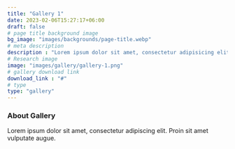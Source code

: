 ```yaml
---
title: "Gallery 1"
date: 2023-02-06T15:27:17+06:00
draft: false
# page title background image
bg_image: "images/backgrounds/page-title.webp"
# meta description
description : "Lorem ipsum dolor sit amet, consectetur adipisicing elit, sed do eiusmod tempor incididunt ut labore. dolore magna aliqua. Ut enim ad minim veniam, quis nostrud."
# Research image
image: "images/gallery/gallery-1.png"
# gallery download link
download_link : "#"
# type
type: "gallery"
---
```


### About Gallery

Lorem ipsum dolor sit amet, consectetur adipiscing elit. Proin sit amet vulputate augue.

